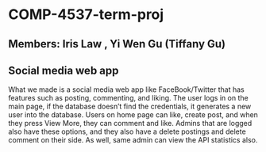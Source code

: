 ﻿# COMP-4537-term-proj
## Members: Iris Law , Yi Wen Gu (Tiffany Gu)
## Social media web app
What we made is a social media web app like FaceBook/Twitter that has features such as posting,
commenting, and liking. The user logs in on the main page, if the database doesn’t find the
credentials, it generates a new user into the database. Users on home page can like, create post,
and when they press View More, they can comment and like.
Admins that are logged also have these options, and they also have a delete postings and delete
comment on their side. As well, same admin can view the API statistics also.
